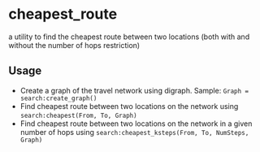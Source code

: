 # cheapest_route
a utility to find the cheapest route between two locations (both with and without the number of hops restriction)

Usage
-----
- Create a graph of the travel network using digraph. Sample: `Graph = search:create_graph()`
- Find cheapest route between two locations on the network using `search:cheapest(From, To, Graph)`
- Find cheapest route between two locations on the network in a given number of hops using `search:cheapest_ksteps(From, To, NumSteps, Graph)`
